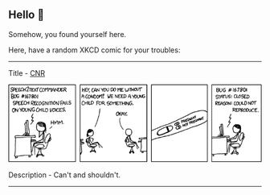 ## Hello 👀

Somehow, you found yourself here.

Here, have a random XKCD comic for your troubles:

-----------------------------------

Title - [CNR](https://xkcd.com/583)

![CNR](./random_comic.png)

Description - Can't and shouldn't.

-----------------------------------